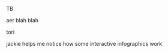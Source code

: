 TB




aer
blah blah



tori





jackie
helps me notice how some interactive infographics work




